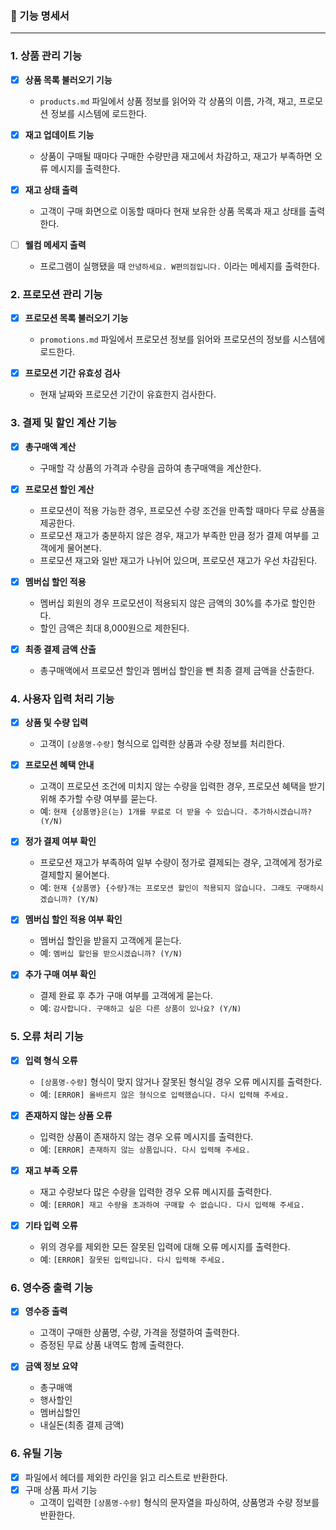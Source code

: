 ### 📝 기능 명세서
---

### 1. 상품 관리 기능

- [x] **상품 목록 불러오기 기능**
    - `products.md` 파일에서 상품 정보를 읽어와 각 상품의 이름, 가격, 재고, 프로모션 정보를 시스템에 로드한다.

- [x] **재고 업데이트 기능**
    - 상품이 구매될 때마다 구매한 수량만큼 재고에서 차감하고, 재고가 부족하면 오류 메시지를 출력한다.

- [x] **재고 상태 출력**
    - 고객이 구매 화면으로 이동할 때마다 현재 보유한 상품 목록과 재고 상태를 출력한다.

- [ ] **웰컴 메세지 출력**
    - 프로그램이 실행됐을 때 `안녕하세요. W편의점입니다.` 이라는 메세지를 출력한다.

### 2. 프로모션 관리 기능

- [x] **프로모션 목록 불러오기 기능**
    - `promotions.md` 파일에서 프로모션 정보를 읽어와 프로모션의 정보를 시스템에 로드한다.

- [x] **프로모션 기간 유효성 검사**
    - 현재 날짜와 프로모션 기간이 유효한지 검사한다.

### 3. 결제 및 할인 계산 기능

- [x] **총구매액 계산**
    - 구매할 각 상품의 가격과 수량을 곱하여 총구매액을 계산한다.

- [x] **프로모션 할인 계산**
    - 프로모션이 적용 가능한 경우, 프로모션 수량 조건을 만족할 때마다 무료 상품을 제공한다.
    - 프로모션 재고가 충분하지 않은 경우, 재고가 부족한 만큼 정가 결제 여부를 고객에게 물어본다.
    - 프로모션 재고와 일반 재고가 나뉘어 있으며, 프로모션 재고가 우선 차감된다.

- [x] **멤버십 할인 적용**
    - 멤버십 회원의 경우 프로모션이 적용되지 않은 금액의 30%를 추가로 할인한다.
    - 할인 금액은 최대 8,000원으로 제한된다.

- [x] **최종 결제 금액 산출**
    - 총구매액에서 프로모션 할인과 멤버십 할인을 뺀 최종 결제 금액을 산출한다.

### 4. 사용자 입력 처리 기능

- [x] **상품 및 수량 입력**
    - 고객이 `[상품명-수량]` 형식으로 입력한 상품과 수량 정보를 처리한다.

- [x] **프로모션 혜택 안내**
    - 고객이 프로모션 조건에 미치지 않는 수량을 입력한 경우, 프로모션 혜택을 받기 위해 추가할 수량 여부를 묻는다.
    - 예: `현재 {상품명}은(는) 1개를 무료로 더 받을 수 있습니다. 추가하시겠습니까? (Y/N)`

- [x] **정가 결제 여부 확인**
    - 프로모션 재고가 부족하여 일부 수량이 정가로 결제되는 경우, 고객에게 정가로 결제할지 물어본다.
    - 예: `현재 {상품명} {수량}개는 프로모션 할인이 적용되지 않습니다. 그래도 구매하시겠습니까? (Y/N)`

- [x] **멤버십 할인 적용 여부 확인**
    - 멤버십 할인을 받을지 고객에게 묻는다.
    - 예: `멤버십 할인을 받으시겠습니까? (Y/N)`

- [x] **추가 구매 여부 확인**
    - 결제 완료 후 추가 구매 여부를 고객에게 묻는다.
    - 예: `감사합니다. 구매하고 싶은 다른 상품이 있나요? (Y/N)`

### 5. 오류 처리 기능

- [x] **입력 형식 오류**
    - `[상품명-수량]` 형식이 맞지 않거나 잘못된 형식일 경우 오류 메시지를 출력한다.
    - 예: `[ERROR] 올바르지 않은 형식으로 입력했습니다. 다시 입력해 주세요.`

- [x] **존재하지 않는 상품 오류**
    - 입력한 상품이 존재하지 않는 경우 오류 메시지를 출력한다.
    - 예: `[ERROR] 존재하지 않는 상품입니다. 다시 입력해 주세요.`

- [x] **재고 부족 오류**
    - 재고 수량보다 많은 수량을 입력한 경우 오류 메시지를 출력한다.
    - 예: `[ERROR] 재고 수량을 초과하여 구매할 수 없습니다. 다시 입력해 주세요.`

- [x] **기타 입력 오류**
    - 위의 경우를 제외한 모든 잘못된 입력에 대해 오류 메시지를 출력한다.
    - 예: `[ERROR] 잘못된 입력입니다. 다시 입력해 주세요.`

### 6. 영수증 출력 기능

- [x] **영수증 출력**
    - 고객이 구매한 상품명, 수량, 가격을 정렬하여 출력한다.
    - 증정된 무료 상품 내역도 함께 출력한다.

- [x] **금액 정보 요약**
    - 총구매액
    - 행사할인
    - 멤버십할인
    - 내실돈(최종 결제 금액)

### 6. 유틸 기능

- [x] 파일에서 헤더를 제외한 라인을 읽고 리스트로 반환한다.
- [x] 구매 상품 파서 기능
    - 고객이 입력한 `[상품명-수량]` 형식의 문자열을 파싱하여, 상품명과 수량 정보를 반환한다.